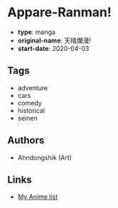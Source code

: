 # Appare-Ranman!

-   **type**: manga
-   **original-name**: 天晴爛漫!
-   **start-date**: 2020-04-03

## Tags

-   adventure
-   cars
-   comedy
-   historical
-   seinen

## Authors

-   Ahndongshik (Art)

## Links

-   [My Anime list](https://myanimelist.net/manga/125843/Appare-Ranman)

